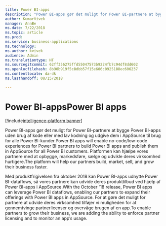 ```yaml
---
title: Power BI-apps
description: "Power BI-apps gør det muligt for Power BI-partnere at bygge Power BI-apps enten uden brug af kode eller med lav kodning og udgive dem i AppSource til brug for alle Power BI-kunder"
author: KumarVivek
manager: AnnBe
ms.date: 7/22/2018
ms.topic: article
ms.prod: 
ms.service: business-applications
ms.technology: 
ms.author: kvivek
audience: Admin
ms.translationtype: HT
ms.sourcegitcommit: 62ff356275ffd55047573b9224fb7c94df8dd602
ms.openlocfilehash: 8b90b919f5c8dbb57f15e606c0925188ec606237
ms.contentlocale: da-dk
ms.lasthandoff: 08/15/2018

---
```


# <a name="power-bi-apps"></a><span data-ttu-id="67c33-103">Power BI-apps</span><span class="sxs-lookup"><span data-stu-id="67c33-103">Power BI apps</span></span>

[!include[intelligence-platform banner](../../includes/intelligence-platform.md)]



<span data-ttu-id="67c33-104">Power BI-apps gør det muligt for Power BI-partnere at bygge Power BI-apps uden brug af kode eller med lav kodning og udgive dem i AppSource til brug for alle Power BI-kunder.</span><span class="sxs-lookup"><span data-stu-id="67c33-104">Power BI apps will enable no-code/low-code experiences for Power BI partners to build Power BI apps and publish them in AppSource for all Power BI customers.</span></span> <span data-ttu-id="67c33-105">Platformen kan hjælpe vores partnere med at opbygge, markedsføre, sælge og udvikle deres virksomhed hurtigere.</span><span class="sxs-lookup"><span data-stu-id="67c33-105">The platform will help our partners build, market, sell, and grow their business faster.</span></span>

<span data-ttu-id="67c33-106">Med produktfrigivelsen fra oktober 2018 kan Power BI-apps udnytte Power BI-dataflows, så vores partnere kan udvide deres produkttilbud ved hjælp af Power BI-apps i AppSource.</span><span class="sxs-lookup"><span data-stu-id="67c33-106">With the October '18 release, Power BI apps can leverage Power BI dataflows, enabling our partners to expand their offerings with Power BI apps in AppSource.</span></span> <span data-ttu-id="67c33-107">For at gøre det muligt for partnere at udvide deres virksomhed tilføjer vi muligheden for at gennemtvinge partnerlicenser og overvåge brugen af en app.</span><span class="sxs-lookup"><span data-stu-id="67c33-107">To enable partners to grow their business, we are adding the ability to enforce partner licensing and to monitor an app’s usage.</span></span>

